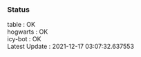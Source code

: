 ### Status


table : OK  
hogwarts : OK  
icy-bot : OK  
Latest Update : 2021-12-17 03:07:32.637553
